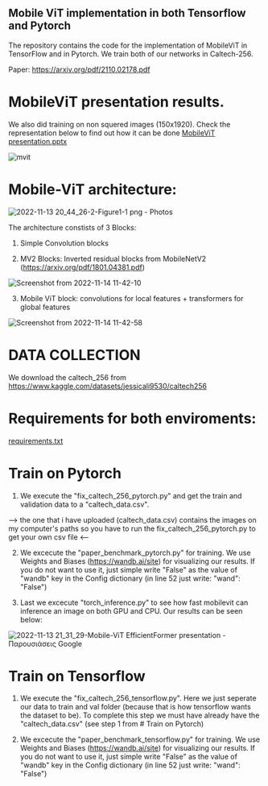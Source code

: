 ## Mobile ViT implementation in both Tensorflow and Pytorch

The repository contains the code for the implementation of MobileViT in TensorFlow and in Pytorch. 
We train both of our networks in Caltech-256.

Paper: https://arxiv.org/pdf/2110.02178.pdf

# MobileViT presentation results.
We also did training on non squered images (150x1920). Check the representation below to find out how it can be done
[MobileViT presentation.pptx](https://github.com/aggelos-michael-papadopoulos/xobile-ViT-impelmentation-and-training-on-Tensorlow-and-Pytorch/files/9998095/MobileViT.presentation.pptx)


![mvit](https://user-images.githubusercontent.com/65830412/201538565-090cfb7a-822f-48cb-9197-c687d61e9541.gif)

# Mobile-ViT architecture: 

![2022-11-13 20_44_26-2-Figure1-1 png ‎- Photos](https://user-images.githubusercontent.com/65830412/201538771-76ecfe36-fb08-4f05-aa01-9084f382a3b0.png)

 
The architecture constists of 3 Blocks:
 1) Simple Convolution blocks
 
 2) MV2 Blocks: Inverted residual blocks from MobileNetV2 (https://arxiv.org/pdf/1801.04381.pdf)


![Screenshot from 2022-11-14 11-42-10](https://user-images.githubusercontent.com/65830412/201627496-00601190-d590-4296-905f-6fdcee003e22.png)

 
 3) Mobile ViT block: convolutions for local features + transformers for global features
 
![Screenshot from 2022-11-14 11-42-58](https://user-images.githubusercontent.com/65830412/201627554-03335acb-6d55-47f8-a536-d258423cbd61.png)



# DATA COLLECTION
We download the caltech_256 from https://www.kaggle.com/datasets/jessicali9530/caltech256

# Requirements for both enviroments:

[requirements.txt](https://github.com/aggelos-michael-papadopoulos/MobileViT-impelmentation-and-training-on-Tensorlow-and-Pytorch/files/9998208/requirements.txt)

# Train on Pytorch

1) We execute the "fix_caltech_256_pytorch.py" and get the train and validation data to a "caltech_data.csv". 

--> the one that i have uploaded (caltech_data.csv) contains the images on my computer's paths so you have to run the fix_caltech_256_pytorch.py to get your own csv file <--

2) We excecute the "paper_benchmark_pytorch.py" for training. We use Weights and Biases (https://wandb.ai/site) for visualizing our results. If you do not want to use it, just simple write "False" as the value of "wandb" key in the Config dictionary (in line 52 just write: "wand": "False")

3) Last we excecute "torch_inference.py" to see how fast mobilevit can inference an image on both GPU and CPU. Our results can be seen below:

![2022-11-13 21_31_29-Mobile-ViT   EfficientFormer presentation - Παρουσιάσεις Google](https://user-images.githubusercontent.com/65830412/201540580-2adcb5c0-8574-4be8-b358-79c88f5da730.png)

# Train on Tensorflow

1) We execute the "fix_caltech_256_tensorflow.py". Here we just seperate our data to train and val folder (because that is how tensorflow wants the dataset to be). To complete this step we must have already have the "caltech_data.csv" (see step 1 from # Train on Pytorch)

2) We excecute the "paper_benchmark_tensorflow.py" for training. We use Weights and Biases (https://wandb.ai/site) for visualizing our results. If you do not want to use it, just simple write "False" as the value of "wandb" key in the Config dictionary (in line 52 just write: "wand": "False")
